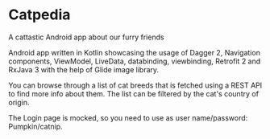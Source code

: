 # Catpedia
A cattastic Android app about our furry friends

Android app written in Kotlin showcasing the usage of Dagger 2, Navigation components, ViewModel, LiveData, databinding, viewbinding, Retrofit 2 and RxJava 3 with the help of Glide image library.

You can browse through a list of cat breeds that is fetched using a REST API to find more info about them.
The list can be filtered by the cat's country of origin.

The Login page is mocked, so you need to use as user name/password: Pumpkin/catnip.
 
